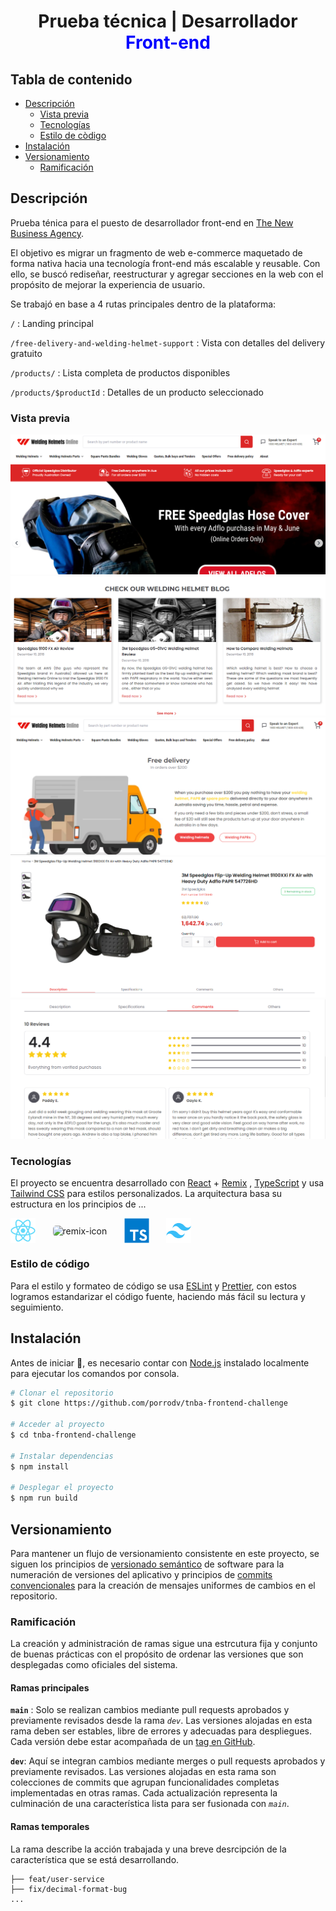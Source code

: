 <h1 align="center">Prueba técnica | Desarrollador <strong style="color: blue">Front-end</strong></h1>

## Tabla de contenido

- [Descripción](#descripción)
  - [Vista previa](#vista-previa)
  - [Tecnologías](#tecnologías)
  - [Estilo de còdigo](#estilo-de-código)
- [Instalación](#instalación)
- [Versionamiento](#versionamiento)
  - [Ramificación](#ramificación)


## Descripción

Prueba ténica para el puesto de desarrollador front-end en [The New Business Agency][tnba_link].

El objetivo es migrar un fragmento de web e-commerce maquetado de forma nativa hacia una tecnología front-end más escalable y reusable. Con ello, se buscó rediseñar, reestructurar y agregar secciones en la web con el propósito de mejorar la experiencia de usuario.

Se trabajó en base a 4 rutas principales dentro de la plataforma:

`/` : Landing principal

`/free-delivery-and-welding-helmet-support` : Vista con detalles del delivery gratuito

`/products/` : Lista completa de productos disponibles

`/products/$productId` : Detalles de un producto seleccionado

### Vista previa

![Index page][main_view]
![Blog section][blog_view]
![Delivery page][delivery_view]
![Product details page][product_view]
![Product comments section][comments_view]

### Tecnologías

El proyecto se encuentra desarrollado con [React][react_link] + [Remix](remix_link) , [TypeScript][typescript_link] y usa [Tailwind CSS][tailwind_link] para estilos personalizados. La arquitectura basa su estructura en los principios de ...

<div style="display: inline_block, margin: 0px 1px">
  <img align="center" alt="react-icon" height="40" width="40" src="https://raw.githubusercontent.com/devicons/devicon/master/icons/react/react-original.svg">
 &nbsp;&nbsp;&nbsp;&nbsp;&nbsp;
  <img align="center" alt="remix-icon" height="40" width="40" src="https://avatars.githubusercontent.com/u/72662859?v=4" style="border-radius: 5px;">
 &nbsp;&nbsp;&nbsp;&nbsp;&nbsp;
  <img align="center" alt="typescript-icon" height="40" width="40" src="https://raw.githubusercontent.com/devicons/devicon/master/icons/typescript/typescript-original.svg">
 &nbsp;&nbsp;&nbsp;&nbsp;&nbsp;
  <img align="center" alt="tailwind-icon" height="40" width="40" src="https://raw.githubusercontent.com/devicons/devicon/master/icons/tailwindcss/tailwindcss-original.svg">
</div>

### Estilo de código

Para el estilo y formateo de código se usa [ESLint](https://eslint.org/) y [Prettier](https://prettier.io/), con estos logramos estandarizar el código fuente, haciendo más fácil su lectura y seguimiento.


## Instalación

Antes de iniciar :checkered_flag:, es necesario contar con [Node.js][nodejs_link] instalado localmente para ejecutar los comandos por consola.

```bash
# Clonar el repositorio
$ git clone https://github.com/porrodv/tnba-frontend-challenge

# Acceder al proyecto
$ cd tnba-frontend-challenge

# Instalar dependencias
$ npm install

# Desplegar el proyecto
$ npm run build
```


## Versionamiento

Para mantener un flujo de versionamiento consistente en este proyecto, se siguen los principios de [versionado semántico][semver_link] de software para la numeración de versiones del aplicativo y principios de [commits convencionales][conv-commits_link] para la creación de mensajes uniformes de cambios en el repositorio.

### Ramificación

La creación y administración de ramas sigue una estrcutura fija y conjunto de buenas prácticas con el propósito de ordenar las versiones que son desplegadas como oficiales del sistema.

#### Ramas principales

**`main`** : Solo se realizan cambios mediante pull requests aprobados y previamente revisados desde la rama *`dev`*. Las versiones alojadas en esta rama deben ser estables, libre de errores y adecuadas para despliegues. Cada versión debe estar acompañada de un [tag en GitHub][github-tag_link].

**`dev`**: Aquí se integran cambios mediante merges o pull requests aprobados y previamente revisados. Las versiones alojadas en esta rama son colecciones de commits que agrupan funcionalidades completas implementadas en otras ramas. Cada actualización representa la culminación de una característica lista para ser fusionada con *`main`*.

#### Ramas temporales

La rama describe la acción trabajada y una breve desrcipción de la característica que se está desarrollando.

    ├── feat/user-service
    ├── fix/decimal-format-bug
    ...

<!-- Links -->
[tnba_link]: https://thenewbusinessagency.com/
[react_link]: https://es.react.dev/
[typescript_link]: https://www.typescriptlang.org/
[tailwind_link]: https://tailwindcss.com/
[remix_link]: https://remix.run/
[nodejs_link]: https://nodejs.org/en
[semver_link]: https://semver.org/lang/es/
[conv-commits_link]: https://gist.github.com/qoomon/5dfcdf8eec66a051ecd85625518cfd13
[github-tag_link]: https://git-scm.com/book/en/v2/Git-Basics-Tagging

<!-- Imágenes -->
[main_view]: ./public/images/app1.png
[blog_view]: ./public/images/app2.png
[delivery_view]: ./public/images/app3.png
[product_view]: ./public/images/app4.png
[comments_view]: ./public/images/app5.png
